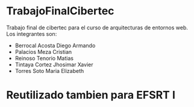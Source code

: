 # TrabajoFinalCibertec

Trabajo final de cibertec para el curso de arquitecturas de entornos web.
Los integrantes son:

- Berrocal Acosta Diego Armando
- Palacios Meza Cristian
- Reinoso Tenorio Matias
- Tintaya Cortez Jhosimar Xavier
- Torres Soto Maria Elizabeth

# Reutilizado tambien para EFSRT I
